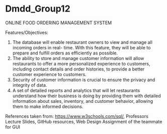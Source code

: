 # Dmdd_Group12

ONLINE FOOD ORDERING MANAGEMENT SYSTEM

Features/Objectives:
1. The database will enable restaurant owners to view and manage all incoming orders in real- time. With this feature, they will be able to prepare and fulfill orders as efficiently as possible.
2. The ability to store and manage customer information will allow restaurants to offer a more personalized experience to customers, including contact details and order histories, to provide a better customer experience to customers.
3. Security of customer information is crucial to ensure the privacy and integrity of data.
4. A set of detailed reports and analytics that will let restaurants understand how their business is doing by providing them with detailed information about sales, inventory, and customer behavior, allowing them to make informed decisions.


References taken from: 
https://www.w3schools.com/sql/, 
Professors Lecture Slides,
GitHub resources, 
Web Design Assignment of the teammate for GUI

